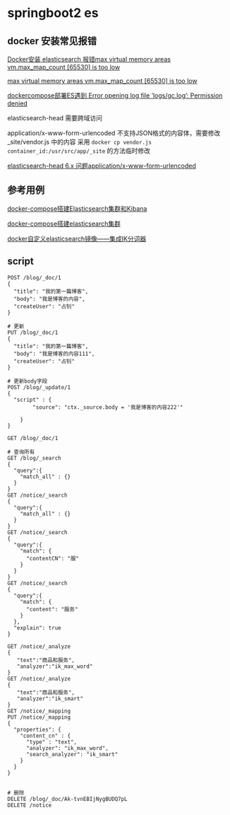 # springboot2 es

## docker 安装常见报错

[Docker安装 elasticsearch 报错max virtual memory areas vm.max_map_count [65530] is too low](https://blog.csdn.net/xingfei_work/article/details/81463978)

[max virtual memory areas vm.max_map_count [65530] is too low](https://github.com/docker-library/elasticsearch/issues/111)

[dockercompose部署ES遇到 Error opening log file ‘logs/gc.log’: Permission denied](https://blog.csdn.net/qq_18848239/article/details/108158741)

elasticsearch-head 需要跨域访问

application/x-www-form-urlencoded 不支持JSON格式的内容体，需要修改 _site/vendor.js 中的内容
采用 `docker cp vendor.js container_id:/usr/src/app/_site` 的方法临时修改

[elasticsearch-head 6.x 问题application/x-www-form-urlencoded](https://blog.csdn.net/qq_30540299/article/details/84103282)

## 参考用例

[docker-compose搭建Elasticsearch集群和Kibana](https://blog.csdn.net/banmingi/article/details/102882197)

[docker-compose搭建elasticsearch集群](https://blog.csdn.net/epitomizelu/article/details/105592906)

[docker自定义elasticsearch镜像——集成IK分词器](https://blog.csdn.net/s1078229131/article/details/90036289)

## script
```
POST /blog/_doc/1
{
  "title": "我的第一篇博客",
  "body": "我是博客的内容",
  "createUser": "占钊"
}

# 更新
PUT /blog/_doc/1
{
  "title": "我的第一篇博客",
  "body": "我是博客的内容111",
  "createUser": "占钊"
}

# 更新body字段
POST /blog/_update/1
{
  "script" : {
        "source": "ctx._source.body = '我是博客的内容222'"
        
    }
}

GET /blog/_doc/1

# 查询所有
GET /blog/_search
{
  "query":{
    "match_all" : {}
  }
}
GET /notice/_search
{
  "query":{
    "match_all" : {}
  }
}
GET /notice/_search
{
  "query":{
    "match": {
      "contentCN": "服"
    }
  }
}
GET /notice/_search
{
  "query":{
    "match": {
      "content": "服务"
    }
  },
  "explain": true
}

GET /notice/_analyze
{
   "text":"商品和服务",
   "analyzer":"ik_max_word"
}
GET /notice/_analyze
{
   "text":"商品和服务",
   "analyzer":"ik_smart"
}
GET /notice/_mapping
PUT /notice/_mapping
{
  "properties": {
    "content_cn" : {
      "type" : "text",
      "analyzer": "ik_max_word",
      "search_analyzer": "ik_smart"
    }
  }
}


# 删除
DELETE /blog/_doc/Ak-tvnEBIjNygBUDQ7pL
DELETE /notice
```